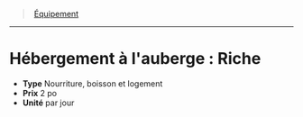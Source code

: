 ﻿---
!Equipment
Type: Nourriture, boisson et logement
Price: 2 po
Unity: par jour
Id: equipment_hd.md#hébergement-à-lauberge--riche
ParentLink: equipment_hd.md#Équipement
Name: "Hébergement à l'auberge : Riche"
ParentName: Équipement
NameLevel: 1
Attributes: {}
---
> [Équipement](hd_equipment.md)

---

# Hébergement à l'auberge : Riche

- **Type** Nourriture, boisson et logement
- **Prix** 2 po
- **Unité** par jour


